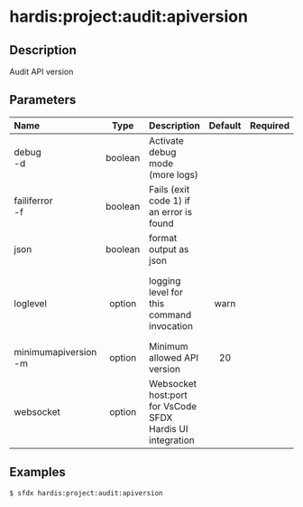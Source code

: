 # hardis:project:audit:apiversion

## Description

Audit API version

## Parameters

|Name|Type|Description|Default|Required|Options|
|:---|:--:|:----------|:-----:|:------:|:-----:|
|debug<br/>-d|boolean|Activate debug mode (more logs)||||
|failiferror<br/>-f|boolean|Fails (exit code 1) if an error is found||||
|json|boolean|format output as json||||
|loglevel|option|logging level for this command invocation|warn||trace<br/>debug<br/>info<br/>warn<br/>error<br/>fatal|
|minimumapiversion<br/>-m|option|Minimum allowed API version|20|||
|websocket|option|Websocket host:port for VsCode SFDX Hardis UI integration||||

## Examples

```shell
$ sfdx hardis:project:audit:apiversion
```


